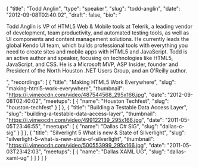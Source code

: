 {
  "title": "Todd Anglin",
  "type": "speaker",
  "slug": "todd-anglin",
  "date": "2012-09-08T02:40:02",
  "draft": false,
  "bio": "<p>Todd Anglin is VP of HTML5 Web & Mobile tools at Telerik, a leading vendor of development, team productivity, and automated testing tools, as well as UI components and content management solutions. He currently leads the global Kendo UI team, which builds professional tools with everything you need to create sites and mobile apps with HTML5 and JavaScript. Todd is an active author and speaker, focusing on technologies like HTML5, JavaScript, and CSS. He is a Microsoft MVP, ASP Insider, founder and President of the North Houston .NET Users Group, and an O'Reilly author.</p>",
  "recordings": [
    {
      "title": "Making HTML5 Work Everywhere",
      "slug": "making-html5-work-everywhere",
      "thumbnail": "https://i.vimeocdn.com/video/487544568_295x166.jpg",
      "date": "2012-09-08T02:40:02",
      "meetups": [
        {
          "name": "Houston Techfest",
          "slug": "houston-techfest"
        }
      ]
    },
    {
      "title": "Building a Testable Data Access Layer",
      "slug": "building-a-testable-data-access-layer",
      "thumbnail": "https://i.vimeocdn.com/video/499122139_295x166.jpg",
      "date": "2011-05-05T23:46:55",
      "meetups": [
        {
          "name": "Dallas C# SIG",
          "slug": "dallas-c-sig"
        }
      ]
    },
    {
      "title": "Silverlight 5 What is new & State of Silverlight",
      "slug": "silverlight-5-what-is-new-state-of-silverlight",
      "thumbnail": "https://i.vimeocdn.com/video/500553999_295x166.jpg",
      "date": "2011-05-03T23:42:03",
      "meetups": [
        {
          "name": "Dallas XAML UG",
          "slug": "dallas-xaml-ug"
        }
      ]
    }
  ]
}